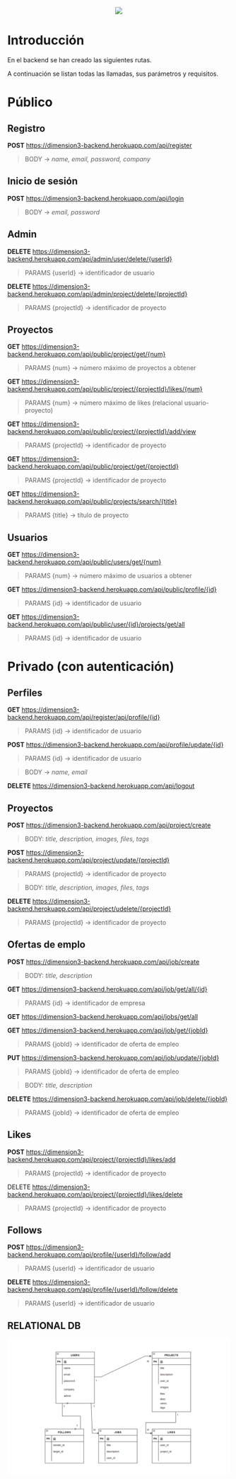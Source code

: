 <p align="center"><a href="https://laravel.com" target="_blank"><img src="https://raw.githubusercontent.com/laravel/art/master/logo-lockup/5%20SVG/2%20CMYK/1%20Full%20Color/laravel-logolockup-cmyk-red.svg" width="400"></a></p>

# Introducción

En el backend se han creado las siguientes rutas. 

A continuación se listan todas las llamadas, sus parámetros y requisitos.

# Público

## Registro

**POST** https://dimension3-backend.herokuapp.com/api/register 

> BODY -> _name, email, password, company_

## Inicio de sesión

**POST** https://dimension3-backend.herokuapp.com/api/login

> BODY -> _email, password_

## Admin

**DELETE** https://dimension3-backend.herokuapp.com/api/admin/user/delete/{userId}

> PARAMS {userId} -> identificador de usuario

**DELETE** https://dimension3-backend.herokuapp.com/api/admin/project/delete/{projectId}

> PARAMS {projectId} -> identificador de proyecto

## Proyectos

**GET** https://dimension3-backend.herokuapp.com/api/public/project/get/{num}

> PARAMS {num} -> número máximo de proyectos a obtener

**GET** https://dimension3-backend.herokuapp.com/api/public/project/{projectId}/likes/{num}

> PARAMS {num} -> número máximo de likes (relacional usuario-proyecto)

**GET** https://dimension3-backend.herokuapp.com/api/public/project/{projectId}/add/view

> PARAMS {projectId} -> identificador de proyecto

**GET** https://dimension3-backend.herokuapp.com/api/public/project/get/{projectId}

> PARAMS {projectId} -> identificador de proyecto

**GET** https://dimension3-backend.herokuapp.com/api/public/projects/search/{title}

> PARAMS {title} -> título de proyecto

## Usuarios

**GET** https://dimension3-backend.herokuapp.com/api/public/users/get/{num}

> PARAMS {num} -> número máximo de usuarios a obtener

**GET** https://dimension3-backend.herokuapp.com/api/public/profile/{id}

> PARAMS {id} -> identificador de usuario

**GET** https://dimension3-backend.herokuapp.com/api/public/user/{id}/projects/get/all

> PARAMS {id} -> identificador de usuario

# Privado (con autenticación)

## Perfiles 

**GET** https://dimension3-backend.herokuapp.com/api/register/api/profile/{id}

> PARAMS {id} -> identificador de usuario

**POST** https://dimension3-backend.herokuapp.com/api/profile/update/{id}

> PARAMS {id} -> identificador de usuario

> BODY -> _name, email_

**DELETE** https://dimension3-backend.herokuapp.com/api/logout

## Proyectos

**POST** https://dimension3-backend.herokuapp.com/api/project/create

> BODY: _title, description, images, files, tags_

**POST** https://dimension3-backend.herokuapp.com/api/project/update/{projectId}

> PARAMS {projectId} -> identificador de proyecto

> BODY: _title, description, images, files, tags_

**DELETE** https://dimension3-backend.herokuapp.com/api/project/udelete/{projectId}

> PARAMS {projectId} -> identificador de proyecto

## Ofertas de emplo

**POST** https://dimension3-backend.herokuapp.com/api/job/create

> BODY: _title, description_

**GET** https://dimension3-backend.herokuapp.com/api/job/get/all/{id}

> PARAMS {id} -> identificador de empresa

**GET** https://dimension3-backend.herokuapp.com/api/jobs/get/all

**GET** https://dimension3-backend.herokuapp.com/api/job/get/{jobId}

> PARAMS {jobId} -> identificador de oferta de empleo

**PUT** https://dimension3-backend.herokuapp.com/api/job/update/{jobId}

> PARAMS {jobId} -> identificador de oferta de empleo

> BODY: _title, description_

**DELETE** https://dimension3-backend.herokuapp.com/api/job/delete/{jobId}

> PARAMS {jobId} -> identificador de oferta de empleo

## Likes

**POST** https://dimension3-backend.herokuapp.com/api/project/{projectId}/likes/add

> PARAMS {projectId} -> identificador de proyecto

DELETE https://dimension3-backend.herokuapp.com/api/project/{projectId}/likes/delete

> PARAMS {projectId} -> identificador de proyecto

## Follows

**POST** https://dimension3-backend.herokuapp.com/api/profile/{userId}/follow/add

> PARAMS {userId} -> identificador de usuario

**DELETE** https://dimension3-backend.herokuapp.com/api/profile/{userId}/follow/delete

> PARAMS {userId} -> identificador de usuario

## RELATIONAL DB

![BD](img/db.png)